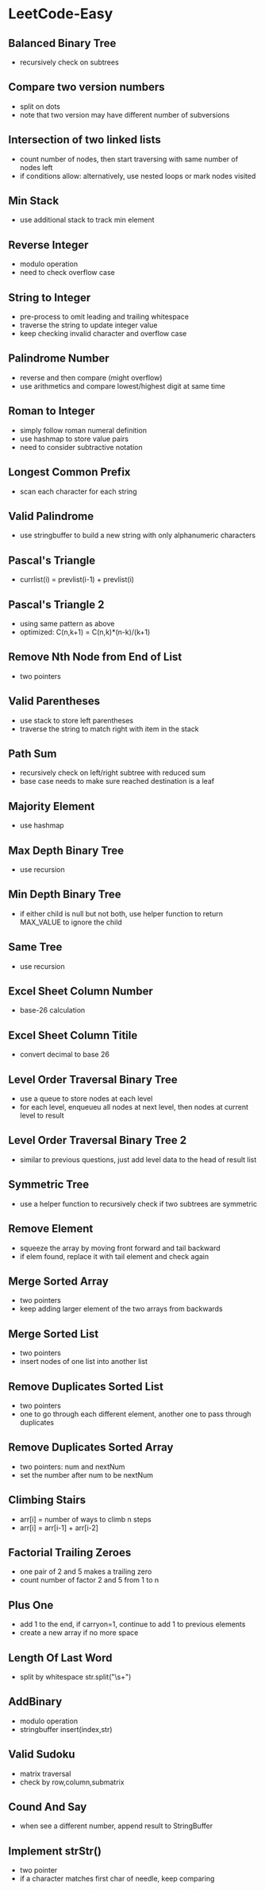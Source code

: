 LeetCode-Easy
========

## Balanced Binary Tree
* recursively check on subtrees

## Compare two version numbers
* split on dots
* note that two version may have different number of subversions

## Intersection of two linked lists
* count number of nodes, then start traversing with same number of nodes left
* if conditions allow: alternatively, use nested loops or mark nodes visited

## Min Stack
* use additional stack to track min element

## Reverse Integer
* modulo operation
* need to check overflow case

## String to Integer
* pre-process to omit leading and trailing whitespace
* traverse the string to update integer value
* keep checking invalid character and overflow case

## Palindrome Number
* reverse and then compare (might overflow)
* use arithmetics and compare lowest/highest digit at same time

## Roman to Integer
* simply follow roman numeral definition
* use hashmap to store value pairs
* need to consider subtractive notation

## Longest Common Prefix
* scan each character for each string

## Valid Palindrome
* use stringbuffer to build a new string with only alphanumeric characters

## Pascal's Triangle
* currlist(i) = prevlist(i-1) + prevlist(i)

## Pascal's Triangle 2
* using same pattern as above
* optimized: C(n,k+1) = C(n,k)*(n-k)/(k+1)

## Remove Nth Node from End of List
* two pointers

## Valid Parentheses
* use stack to store left parentheses
* traverse the string to match right with item in the stack

## Path Sum
* recursively check on left/right subtree with reduced sum
* base case needs to make sure reached destination is a leaf

## Majority Element
* use hashmap

## Max Depth Binary Tree
* use recursion

## Min Depth Binary Tree
* if either child is null but not both, use helper function to return MAX_VALUE to ignore the child

## Same Tree
* use recursion

## Excel Sheet Column Number
* base-26 calculation

## Excel Sheet Column Titile
* convert decimal to base 26

## Level Order Traversal Binary Tree
* use a queue to store nodes at each level
* for each level, enqueueu all nodes at next level, then nodes at current level to result

## Level Order Traversal Binary Tree 2
* similar to previous questions, just add level data to the head of result list

## Symmetric Tree
* use a helper function to recursively check if two subtrees are symmetric

## Remove Element
* squeeze the array by moving front forward and tail backward
* if elem found, replace it with tail element and check again

## Merge Sorted Array
* two pointers
* keep adding larger element of the two arrays from backwards

## Merge Sorted List
* two pointers
* insert nodes of one list into another list

## Remove Duplicates Sorted List
* two pointers
* one to go through each different element, another one to pass through duplicates

## Remove Duplicates Sorted Array
* two pointers: num and nextNum
* set the number after num to be nextNum

## Climbing Stairs
* arr[i] = number of ways to climb n steps
* arr[i] = arr[i-1] + arr[i-2]

## Factorial Trailing Zeroes
* one pair of 2 and 5 makes a trailing zero
* count number of factor 2 and 5 from 1 to n

## Plus One
* add 1 to the end, if carryon=1, continue to add 1 to previous elements
* create a new array if no more space

## Length Of Last Word
* split by whitespace str.split("\\s+")

## AddBinary
* modulo operation
* stringbuffer insert(index,str)

## Valid Sudoku
* matrix traversal
* check by row,column,submatrix

## Cound And Say
* when see a different number, append result to StringBuffer

## Implement strStr()
* two pointer
* if a character matches first char of needle, keep comparing

